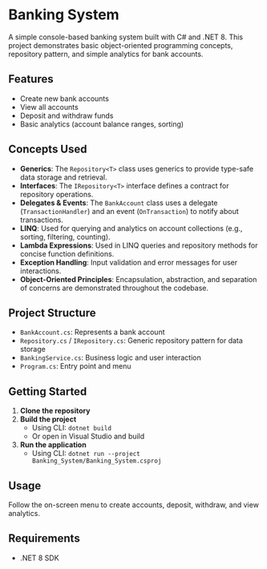 # Banking System

A simple console-based banking system built with C# and .NET 8. This project demonstrates basic object-oriented programming concepts, repository pattern, and simple analytics for bank accounts.

## Features
- Create new bank accounts
- View all accounts
- Deposit and withdraw funds
- Basic analytics (account balance ranges, sorting)

## Concepts Used
- **Generics**: The `Repository<T>` class uses generics to provide type-safe data storage and retrieval.
- **Interfaces**: The `IRepository<T>` interface defines a contract for repository operations.
- **Delegates & Events**: The `BankAccount` class uses a delegate (`TransactionHandler`) and an event (`OnTransaction`) to notify about transactions.
- **LINQ**: Used for querying and analytics on account collections (e.g., sorting, filtering, counting).
- **Lambda Expressions**: Used in LINQ queries and repository methods for concise function definitions.
- **Exception Handling**: Input validation and error messages for user interactions.
- **Object-Oriented Principles**: Encapsulation, abstraction, and separation of concerns are demonstrated throughout the codebase.

## Project Structure
- `BankAccount.cs`: Represents a bank account
- `Repository.cs` / `IRepository.cs`: Generic repository pattern for data storage
- `BankingService.cs`: Business logic and user interaction
- `Program.cs`: Entry point and menu

## Getting Started
1. **Clone the repository**
2. **Build the project**
   - Using CLI: `dotnet build`
   - Or open in Visual Studio and build
3. **Run the application**
   - Using CLI: `dotnet run --project Banking_System/Banking_System.csproj`

## Usage
Follow the on-screen menu to create accounts, deposit, withdraw, and view analytics.

## Requirements
- .NET 8 SDK
